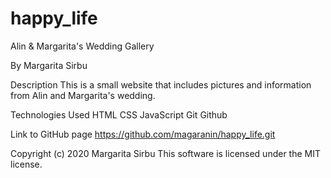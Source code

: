 # happy_life

Alin & Margarita's Wedding Gallery

By Margarita Sirbu

Description
This is a small website that includes pictures and information from Alin and Margarita's wedding.

Technologies Used
HTML 
CSS
JavaScript
Git
Github

Link to GitHub page
https://github.com/magaranin/happy_life.git

Copyright (c) 2020 Margarita Sirbu
This software is licensed under the MIT license.